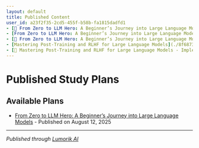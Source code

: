 ```yaml
---
layout: default
title: Published Content
user_id: a23f2f35-2cd5-455f-b58b-fa1815dadfd1
- [📖 From Zero to LLM Hero: A Beginner’s Journey into Large Language Models](./ef687bdd-ddc0-4295-8002-85681040e3b9/) - Textbook published on August 12, 2025
- [From Zero to LLM Hero: A Beginner’s Journey into Large Language Models](./f8e7134a-a328-4b88-af5c-3730dd5d732f/) - Published on August 13, 2025
- [📖 From Zero to LLM Hero: A Beginner’s Journey into Large Language Models - Overview of AI, ML, and NLP: definitions and relationships](./4867e361-b2fe-4b31-ad4c-ba4f83782348/) - Textbook published on August 13, 2025
- [Mastering Post-Training and RLHF for Large Language Models](./8f68736b-d9ad-4a5c-84a4-09e70340f5f5/) - Published on September 14, 2025
- [📖 Mastering Post-Training and RLHF for Large Language Models - Implement a supervised fine-tuning (SFT) pipeline](./73ef50c6-8566-4a13-8dfe-d7424b4af8ca/) - Textbook published on September 14, 2025
---
```


# Published Study Plans

## Available Plans

- [From Zero to LLM Hero: A Beginner’s Journey into Large Language Models](./70473486-6b8b-41dd-b113-0f4c82c1d36e/) - Published on August 12, 2025

---

*Published through [Lumorik AI](https://lumorik.ai)*
